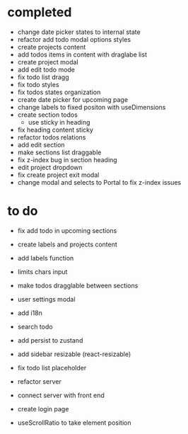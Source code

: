 # completed

- change date picker states to internal state
- refactor add todo modal options styles
- create projects content
- add todos items in content with draglabe list
- create project modal
- add edit todo mode
- fix todo list dragg
- fix todo styles
- fix todos states organization
- create date picker for upcoming page
- change labels to fixed positon with useDimensions
- create section todos
  - use sticky in heading
- fix heading content sticky
- refactor todos relations
- add edit section
- make sections list draggable
- fix z-index bug in section heading
- edit project dropdown
- fix create project exit modal
- change modal and selects to Portal to fix z-index issues

# to do

- fix add todo in upcoming sections

- create labels and projects content
- add labels function
- limits chars input
- make todos dragglable between sections
- user settings modal
- add i18n
- search todo
- add persist to zustand
- add sidebar resizable (react-resizable)
- fix todo list placeholder

- refactor server
- connect server with front end
- create login page

- useScrollRatio to take element position
